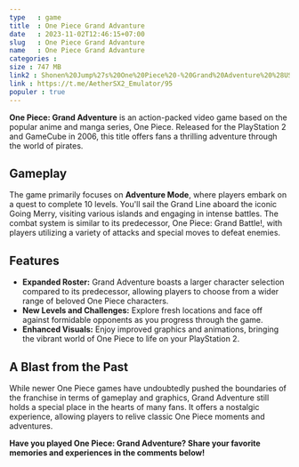 ```yaml
---
type   : game
title  : One Piece Grand Advanture
date   : 2023-11-02T12:46:15+07:00
slug   : One Piece Grand Advanture
name   : One Piece Grand Advanture
categories :
size : 747 MB
link2 : Shonen%20Jump%27s%20One%20Piece%20-%20Grand%20Adventure%20%28USA%29
link : https://t.me/AetherSX2_Emulator/95
populer : true
---
```


**One Piece: Grand Adventure** is an action-packed video game based on the popular anime and manga series, One Piece. Released for the PlayStation 2 and GameCube in 2006, this title offers fans a thrilling adventure through the world of pirates.

## Gameplay
The game primarily focuses on **Adventure Mode**, where players embark on a quest to complete 10 levels. You'll sail the Grand Line aboard the iconic Going Merry, visiting various islands and engaging in intense battles. The combat system is similar to its predecessor, One Piece: Grand Battle!, with players utilizing a variety of attacks and special moves to defeat enemies.

## Features
* **Expanded Roster:** Grand Adventure boasts a larger character selection compared to its predecessor, allowing players to choose from a wider range of beloved One Piece characters.
* **New Levels and Challenges:** Explore fresh locations and face off against formidable opponents as you progress through the game.
* **Enhanced Visuals:** Enjoy improved graphics and animations, bringing the vibrant world of One Piece to life on your PlayStation 2.

## A Blast from the Past
While newer One Piece games have undoubtedly pushed the boundaries of the franchise in terms of gameplay and graphics, Grand Adventure still holds a special place in the hearts of many fans. It offers a nostalgic experience, allowing players to relive classic One Piece moments and adventures.

**Have you played One Piece: Grand Adventure? Share your favorite memories and experiences in the comments below!**
